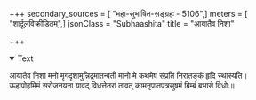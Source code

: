 +++
secondary_sources = [ "महा-सुभाषित-सङ्ग्रहः - 5106",]
meters = [ "शार्दूलविक्रीडितम्",]
jsonClass = "Subhaashita"
title = "आयातैव निशा"

+++

<details open><summary>Text</summary>

आयातैव निशा मनो मृगदृशामुन्निद्रमातन्वती मानो मे कथमेष संप्रति निरातङ्कं हृदि स्थास्यति।  
ऊहापोहमिमं सरोजनयना यावद् विधत्तेतरां तावत् कामनृपातपत्रसुषमं बिम्बं बभासे विधोः॥
</details>
